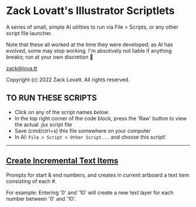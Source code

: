 # Zack Lovatt's Illustrator Scriptlets

A series of small, simple AI utilities to run via File > Scripts, or any other script file launcher.

Note that these all worked at the time they were developed; as AI has evolved, some may stop working. I'm absotively not liable if anything breaks; run at your own discretion 💝

zack@lova.tt

Copyright (c) 2022 Zack Lovatt. All rights reserved.

## TO RUN THESE SCRIPTS

- Click on any of the script names _below_.
- In the top right corner of the code block, press the 'Raw' button to view the actual .jsx script file
- Save (cmd/ctrl+s) this file somewhere on your computer
- In AI: `File > Script > Other Script...` and choose this script!

---

## [Create Incremental Text Items](Create&#32;Incremental&#32;Text&#32;Items.jsx)

Prompts for start & end numbers, and creates in current artboard a text item consisting of each #.

For example: Entering '0' and '10' will create a new text layer for each number between '0' and '10'.
